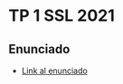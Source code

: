 # TP 1 SSL 2021 

## Enunciado

- [Link al enunciado](https://docs.google.com/document/d/1RK6s2_tw2i-5d2ozsP_gotX36Nj6YhlmS9PtwojbaY0/edit?usp=sharing)
